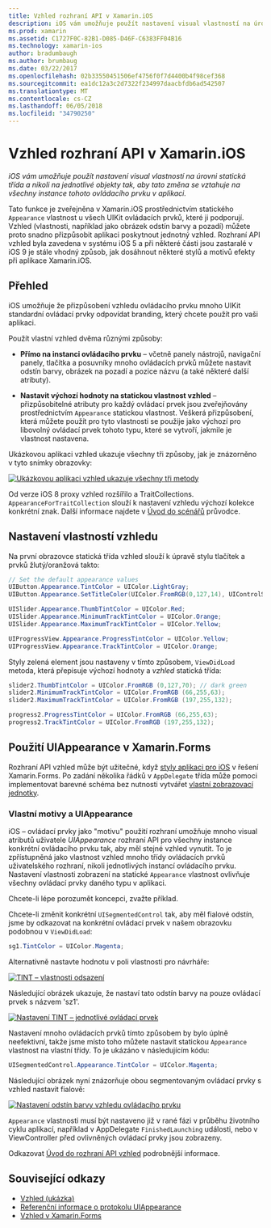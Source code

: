 ```yaml
---
title: Vzhled rozhraní API v Xamarin.iOS
description: iOS vám umožňuje použít nastavení visual vlastností na úrovni statická třída a nikoli na jednotlivé objekty tak, aby tato změna se vztahuje na všechny instance tohoto ovládacího prvku v aplikaci.
ms.prod: xamarin
ms.assetid: C1727F0C-82B1-D085-D46F-C6383FF04B16
ms.technology: xamarin-ios
author: bradumbaugh
ms.author: brumbaug
ms.date: 03/22/2017
ms.openlocfilehash: 02b33550451506ef4756f0f7d4400b4f98cef368
ms.sourcegitcommit: ea1dc12a3c2d7322f234997daacbfdb6ad542507
ms.translationtype: MT
ms.contentlocale: cs-CZ
ms.lasthandoff: 06/05/2018
ms.locfileid: "34790250"
---
```

# <a name="appearance-api-in-xamarinios"></a>Vzhled rozhraní API v Xamarin.iOS

_iOS vám umožňuje použít nastavení visual vlastností na úrovni statická třída a nikoli na jednotlivé objekty tak, aby tato změna se vztahuje na všechny instance tohoto ovládacího prvku v aplikaci._

Tato funkce je zveřejněna v Xamarin.iOS prostřednictvím statického `Appearance` vlastnost u všech UIKit ovládacích prvků, které ji podporují. Vzhled (vlastnosti, například jako obrázek odstín barvy a pozadí) můžete proto snadno přizpůsobit aplikaci poskytnout jednotný vzhled. Rozhraní API vzhled byla zavedena v systému iOS 5 a při některé části jsou zastaralé v iOS 9 je stále vhodný způsob, jak dosáhnout některé stylů a motivů efekty při aplikace Xamarin.iOS.

## <a name="overview"></a>Přehled

iOS umožňuje že přizpůsobení vzhledu ovládacího prvku mnoho UIKit standardní ovládací prvky odpovídat branding, který chcete použít pro vaši aplikaci.

Použít vlastní vzhled dvěma různými způsoby:

- **Přímo na instanci ovládacího prvku** – včetně panely nástrojů, navigační panely, tlačítka a posuvníky mnoho ovládacích prvků můžete nastavit odstín barvy, obrázek na pozadí a pozice názvu (a také některé další atributy).

- **Nastavit výchozí hodnoty na statickou vlastnost vzhled** – přizpůsobitelné atributy pro každý ovládací prvek jsou zveřejňovány prostřednictvím `Appearance` statickou vlastnost. Veškerá přizpůsobení, která můžete použít pro tyto vlastnosti se použije jako výchozí pro libovolný ovládací prvek tohoto typu, které se vytvoří, jakmile je vlastnost nastavena.

Ukázkovou aplikaci vzhled ukazuje všechny tři způsoby, jak je znázorněno v tyto snímky obrazovky:

 [![](introduction-to-the-appearance-api-images/appearance01.png "Ukázkovou aplikaci vzhled ukazuje všechny tři metody")](introduction-to-the-appearance-api-images/appearance01.png#lightbox)

Od verze iOS 8 proxy vzhled rozšířilo a TraitCollections.
 `AppearanceForTraitCollection` slouží k nastavení vzhledu výchozí kolekce konkrétní znak. Další informace najdete v [Úvod do scénářů](~/ios/user-interface/storyboards/unified-storyboards.md) průvodce.


## <a name="setting-appearance-properties"></a>Nastavení vlastností vzhledu

Na první obrazovce statická třída vzhled slouží k úpravě stylu tlačítek a prvků žlutý/oranžová takto:

```csharp
// Set the default appearance values
UIButton.Appearance.TintColor = UIColor.LightGray;
UIButton.Appearance.SetTitleColor(UIColor.FromRGB(0,127,14), UIControlState.Normal);

UISlider.Appearance.ThumbTintColor = UIColor.Red;
UISlider.Appearance.MinimumTrackTintColor = UIColor.Orange;
UISlider.Appearance.MaximumTrackTintColor = UIColor.Yellow;

UIProgressView.Appearance.ProgressTintColor = UIColor.Yellow;
UIProgressView.Appearance.TrackTintColor = UIColor.Orange;
```

Styly zelená element jsou nastaveny v tímto způsobem, `ViewDidLoad` metoda, která přepisuje výchozí hodnoty a *vzhled* statická třída:

```csharp
slider2.ThumbTintColor = UIColor.FromRGB (0,127,70); // dark green
slider2.MinimumTrackTintColor = UIColor.FromRGB (66,255,63);
slider2.MaximumTrackTintColor = UIColor.FromRGB (197,255,132);
```

```csharp
progress2.ProgressTintColor = UIColor.FromRGB (66,255,63);
progress2.TrackTintColor = UIColor.FromRGB (197,255,132);
```

## <a name="using-uiappearance-in-xamarinforms"></a>Použití UIAppearance v Xamarin.Forms

Rozhraní API vzhled může být užitečné, když [styly aplikaci pro iOS](~/xamarin-forms/platform/ios/theme.md#uiappearance) v řešení Xamarin.Forms. Po zadání několika řádků v `AppDelegate` třída může pomoci implementovat barevné schéma bez nutnosti vytvářet [vlastní zobrazovací jednotky](~/xamarin-forms/app-fundamentals/custom-renderer/index.md).


### <a name="custom-themes-and-uiappearance"></a>Vlastní motivy a UIAppearance

iOS – ovládací prvky jako "motivu" použití rozhraní umožňuje mnoho visual atributů uživatele *UIAppearance* rozhraní API pro všechny instance konkrétní ovládacího prvku tak, aby měl stejné vzhled vynutit. To je zpřístupněná jako vlastnost vzhled mnoho třídy ovládacích prvků uživatelského rozhraní, nikoli jednotlivých instancí ovládacího prvku. Nastavení vlastnosti zobrazení na statické `Appearance` vlastnost ovlivňuje všechny ovládací prvky daného typu v aplikaci.

Chcete-li lépe porozumět koncepci, zvažte příklad.

Chcete-li změnit konkrétní `UISegmentedControl` tak, aby měl fialové odstín, jsme by odkazovat na konkrétní ovládací prvek v našem obrazovku podobnou v `ViewDidLoad`:

```csharp
sg1.TintColor = UIColor.Magenta;
```

Alternativně nastavte hodnotu v poli vlastnosti pro návrháře: 

[![](introduction-to-the-appearance-api-images/propertiespadtint.png "TINT – vlastnosti odsazení")](introduction-to-the-appearance-api-images/propertiespadtint.png#lightbox)

Následující obrázek ukazuje, že nastaví tato odstín barvy na pouze ovládací prvek s názvem 'sz1'.

 [![](introduction-to-the-appearance-api-images/image53.png "Nastavení TINT – jednotlivé ovládací prvek")](introduction-to-the-appearance-api-images/image53.png#lightbox)

Nastavení mnoho ovládacích prvků tímto způsobem by bylo úplně neefektivní, takže jsme místo toho můžete nastavit statickou `Appearance` vlastnost na vlastní třídy. To je ukázáno v následujícím kódu:

```csharp
UISegmentedControl.Appearance.TintColor = UIColor.Magenta;
```

Následující obrázek nyní znázorňuje obou segmentovaným ovládací prvky s vzhled nastavit fialově:

 [![](introduction-to-the-appearance-api-images/image54.png "Nastavení odstín barvy vzhledu ovládacího prvku")](introduction-to-the-appearance-api-images/image54.png#lightbox)

`Appearance` vlastnosti musí být nastaveno již v rané fázi v průběhu životního cyklu aplikací, například v AppDelegate `FinishedLaunching` události, nebo v ViewController před ovlivněných ovládací prvky jsou zobrazeny.


Odkazovat [Úvod do rozhraní API vzhled](~/ios/user-interface/ios-ui/introduction-to-the-appearance-api.md) podrobnější informace.


## <a name="related-links"></a>Související odkazy

- [Vzhled (ukázka)](https://developer.xamarin.com/samples/monotouch/IntroToAppearance/)
- [Referenční informace o protokolu UIAppearance](https://developer.apple.com/library/ios/documentation/UIKit/Reference/UIAppearance_Protocol/)
- [Vzhled v Xamarin.Forms](~/xamarin-forms/platform/ios/theme.md#uiappearance)
